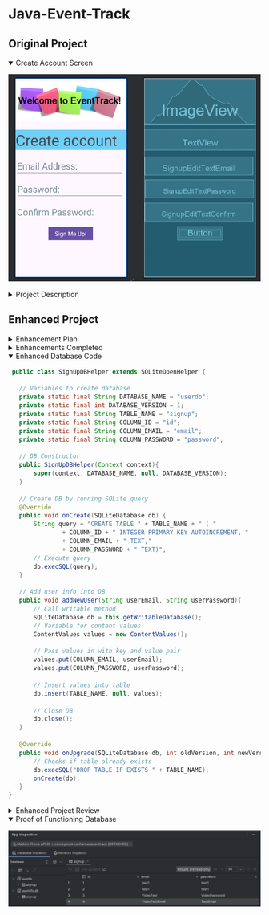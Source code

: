 # Java-Event-Track

## Original Project

<details open>
  <summary>Create Account Screen</summary>

  ![Original Scene](https://github.com/melcian404/melcian404.github.io/blob/main/docs/assets/CreateAccount.PNG)
  
</details>

<details>
  <summary>Project Description</summary>

The origin of this school project is to create an Event-Tracking app that stores dates and times of upcoming events by allowing users to enter event details. The app displays events on the home screen in a grid view format. Users can add, remove, and edit event details. Data is stored in two database tables, one for login information and the other for event data. This project demonstrates my ability to create a locally stored SQLite database on Android. This project was completed initially using Java with Android Studio on 12/15/24.

My ePortfolio included this because it will demonstrate my skills in full-stack development and databases with the Java Programming Language. It also shows my ability to use the Android Studio IDE for mobile app development and UI/UX best practices, including screen optimization, accessibility, and app flow. This will align with creating a login requirement to prevent potential vulnerabilities and ensure privacy and security.

</details>

## Enhanced Project

<details>
  <summary>
    Enhancement Plan
  </summary> 
When first creating this project, I spent too much time designing the UI and didn’t end up with a fully functioning project. It incorporated the beginning of a database, but it was very rudimentary and non-functional. It was disappointing not to have a finished product when I was so excited about this project. With this enhancement, I’d like to get the user databases working properly. It would be the easiest route to scrap my prior user database entirely and start fresh. This will require stripping and recreating the UserDB class, then editing the MainActivity.
</details>

<details>
  <summary>Enhancements Completed</summary>
  
-	Remake the entire app with better inline comments.
-	Create a functioning database for users to create an account.
-	Verify database was established. 
  
</details>

<details open>
  <summary>Enhanced Database Code</summary>
  
 ```Java
  public class SignUpDBHelper extends SQLiteOpenHelper {

    // Variables to create database
    private static final String DATABASE_NAME = "userdb";
    private static final int DATABASE_VERSION = 1;
    private static final String TABLE_NAME = "signup";
    private static final String COLUMN_ID = "id";
    private static final String COLUMN_EMAIL = "email";
    private static final String COLUMN_PASSWORD = "password";

    // DB Constructor
    public SignUpDBHelper(Context context){
        super(context, DATABASE_NAME, null, DATABASE_VERSION);
    }

    // Create DB by running SQLite query
    @Override
    public void onCreate(SQLiteDatabase db) {
        String query = "CREATE TABLE " + TABLE_NAME + " ( "
                + COLUMN_ID + " INTEGER PRIMARY KEY AUTOINCREMENT, "
                + COLUMN_EMAIL + " TEXT,"
                + COLUMN_PASSWORD + " TEXT)";
        // Execute query
        db.execSQL(query);
    }

    // Add user info into DB
    public void addNewUser(String userEmail, String userPassword){
        // Call writable method
        SQLiteDatabase db = this.getWritableDatabase();
        // Variable for content values
        ContentValues values = new ContentValues();

        // Pass values in with key and value pair
        values.put(COLUMN_EMAIL, userEmail);
        values.put(COLUMN_PASSWORD, userPassword);

        // Insert values into table
        db.insert(TABLE_NAME, null, values);

        // Close DB
        db.close();
    }

    @Override
    public void onUpgrade(SQLiteDatabase db, int oldVersion, int newVersion){
        // Checks if table already exists
        db.execSQL("DROP TABLE IF EXISTS " + TABLE_NAME);
        onCreate(db);
    }
}
```
</details>


<details>
  <summary>Enhanced Project Review</summary>

This enhancement proved to be a more significant undertaking than I initially anticipated. Initially, the app didn’t run, so I had to perform significant debugging to get it working with the database. While working on the database, I encountered an issue trying to understand my chosen naming conventions. Many items were named poorly, lacking descriptive details, and were labeled simply as “buttons 1, 2, etc.” Trying to decipher it was frustrating, so I decided it was best to scrap the entire project and start again from scratch. After revising the entire project with more descriptive naming conventions, I successfully established a functioning database for login credentials. This was verified using the Android Studio Database Inspector tool, which displays database entries.
  
</details>

<details open>
  <summary>Proof of Functioning Database</summary>

  ![Original Scene](https://github.com/melcian404/melcian404.github.io/blob/main/docs/assets/ConfirmedDB.PNG)
  
</details>
